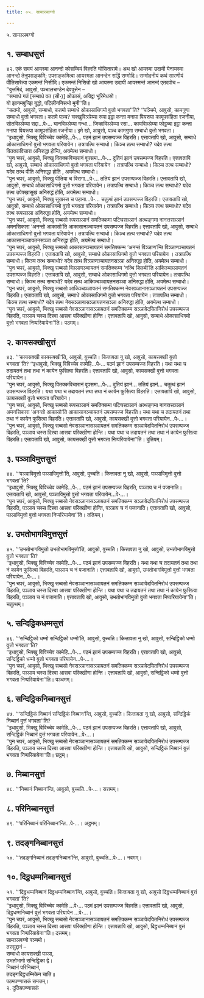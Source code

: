```yaml
---
title: ०५. सामञ्ञवग्गो

---
```

५. सामञ्ञवग्गो  


## १. सम्बाधसुत्तं

४२. एकं समयं आयस्मा आनन्दो कोसम्बियं विहरति घोसितारामे। अथ खो आयस्मा उदायी येनायस्मा आनन्दो तेनुपसङ्कमि; उपसङ्कमित्वा आयस्मता आनन्देन सद्धिं सम्मोदि। सम्मोदनीयं कथं सारणीयं वीतिसारेत्वा एकमन्तं निसीदि। एकमन्तं निसिन्नो खो आयस्मा उदायी आयस्मन्तं आनन्दं एतदवोच – ‘‘वुत्तमिदं, आवुसो, पञ्चालचण्डेन देवपुत्तेन –  
‘‘सम्बाधे गतं [सम्बाधे वत (सी॰)] ओकासं, अविद्वा भूरिमेधसो।  
यो झानमबुज्झि बुद्धो, पटिलीननिसभो मुनी’’ति॥  
‘‘कतमो, आवुसो, सम्बाधो, कतमो सम्बाधे ओकासाधिगमो वुत्तो भगवता’’ति? ‘‘पञ्चिमे, आवुसो, कामगुणा सम्बाधो वुत्तो भगवता। कतमे पञ्च? चक्खुविञ्ञेय्या रूपा इट्ठा कन्ता मनापा पियरूपा कामूपसंहिता रजनीया, सोतविञ्ञेय्या सद्दा…पे॰… घानविञ्ञेय्या गन्धा… जिव्हाविञ्ञेय्या रसा… कायविञ्ञेय्या फोट्ठब्बा इट्ठा कन्ता मनापा पियरूपा कामूपसंहिता रजनीया। इमे खो, आवुसो, पञ्च कामगुणा सम्बाधो वुत्तो भगवता।  
‘‘इधावुसो, भिक्खु विविच्चेव कामेहि…पे॰… पठमं झानं उपसम्पज्ज विहरति। एत्तावतापि खो, आवुसो, सम्बाधे ओकासाधिगमो वुत्तो भगवता परियायेन। तत्रापत्थि सम्बाधो। किञ्च तत्थ सम्बाधो? यदेव तत्थ वितक्कविचारा अनिरुद्धा होन्ति, अयमेत्थ सम्बाधो।  
‘‘पुन चपरं, आवुसो, भिक्खु वितक्कविचारानं वूपसमा…पे॰… दुतियं झानं उपसम्पज्ज विहरति। एत्तावतापि खो, आवुसो, सम्बाधे ओकासाधिगमो वुत्तो भगवता परियायेन । तत्रापत्थि सम्बाधो। किञ्च तत्थ सम्बाधो? यदेव तत्थ पीति अनिरुद्धा होति , अयमेत्थ सम्बाधो।  
‘‘पुन चपरं, आवुसो, भिक्खु पीतिया च विरागा…पे॰… ततियं झानं उपसम्पज्ज विहरति। एत्तावतापि खो, आवुसो, सम्बाधे ओकासाधिगमो वुत्तो भगवता परियायेन। तत्रापत्थि सम्बाधो। किञ्च तत्थ सम्बाधो? यदेव तत्थ उपेक्खासुखं अनिरुद्धं होति, अयमेत्थ सम्बाधो।  
‘‘पुन चपरं, आवुसो, भिक्खु सुखस्स च पहाना…पे॰… चतुत्थं झानं उपसम्पज्ज विहरति। एत्तावतापि खो, आवुसो, सम्बाधे ओकासाधिगमो वुत्तो भगवता परियायेन। तत्रापत्थि सम्बाधो। किञ्च तत्थ सम्बाधो? यदेव तत्थ रूपसञ्ञा अनिरुद्धा होति, अयमेत्थ सम्बाधो।  
‘‘पुन चपरं, आवुसो, भिक्खु सब्बसो रूपसञ्ञानं समतिक्कमा पटिघसञ्ञानं अत्थङ्गमा नानत्तसञ्ञानं अमनसिकारा ‘अनन्तो आकासो’ति आकासानञ्चायतनं उपसम्पज्ज विहरति। एत्तावतापि खो, आवुसो, सम्बाधे ओकासाधिगमो वुत्तो भगवता परियायेन। तत्रापत्थि सम्बाधो। किञ्च तत्थ सम्बाधो? यदेव तत्थ आकासानञ्चायतनसञ्ञा अनिरुद्धा होति, अयमेत्थ सम्बाधो।  
‘‘पुन चपरं, आवुसो, भिक्खु सब्बसो आकासानञ्चायतनं समतिक्कम्म ‘अनन्तं विञ्ञाण’न्ति विञ्ञाणञ्चायतनं उपसम्पज्ज विहरति। एत्तावतापि खो, आवुसो, सम्बाधे ओकासाधिगमो वुत्तो भगवता परियायेन । तत्रापत्थि सम्बाधो। किञ्च तत्थ सम्बाधो? यदेव तत्थ विञ्ञाणञ्चायतनसञ्ञा अनिरुद्धा होति, अयमेत्थ सम्बाधो।  
‘‘पुन चपरं, आवुसो, भिक्खु सब्बसो विञ्ञाणञ्चायतनं समतिक्कम्म ‘नत्थि किञ्ची’ति आकिञ्चञ्ञायतनं उपसम्पज्ज विहरति। एत्तावतापि खो, आवुसो, सम्बाधे ओकासाधिगमो वुत्तो भगवता परियायेन। तत्रापत्थि सम्बाधो। किञ्च तत्थ सम्बाधो? यदेव तत्थ आकिञ्चञ्ञायतनसञ्ञा अनिरुद्धा होति, अयमेत्थ सम्बाधो।  
‘‘पुन चपरं, आवुसो, भिक्खु सब्बसो आकिञ्चञ्ञायतनं समतिक्कम्म नेवसञ्ञानासञ्ञायतनं उपसम्पज्ज विहरति। एत्तावतापि खो, आवुसो, सम्बाधे ओकासाधिगमो वुत्तो भगवता परियायेन। तत्रापत्थि सम्बाधो। किञ्च तत्थ सम्बाधो? यदेव तत्थ नेवसञ्ञानासञ्ञायतनसञ्ञा अनिरुद्धा होति, अयमेत्थ सम्बाधो।  
‘‘पुन चपरं, आवुसो, भिक्खु सब्बसो नेवसञ्ञानासञ्ञायतनं समतिक्कम्म सञ्ञावेदयितनिरोधं उपसम्पज्ज विहरति, पञ्ञाय चस्स दिस्वा आसवा परिक्खीणा होन्ति। एत्तावतापि खो, आवुसो, सम्बाधे ओकासाधिगमो वुत्तो भगवता निप्परियायेना’’ति। पठमम्।  


## २. कायसक्खीसुत्तं

४३. ‘‘‘कायसक्खी कायसक्खी’ति, आवुसो, वुच्चति। कित्तावता नु खो, आवुसो, कायसक्खी वुत्तो भगवता’’ति? ‘‘इधावुसो, भिक्खु विविच्चेव कामेहि…पे॰… पठमं झानं उपसम्पज्ज विहरति। यथा यथा च तदायतनं तथा तथा नं कायेन फुसित्वा विहरति। एत्तावतापि खो, आवुसो, कायसक्खी वुत्तो भगवता परियायेन।  
‘‘पुन चपरं, आवुसो, भिक्खु वितक्कविचारानं वूपसमा…पे॰… दुतियं झानं… ततियं झानं… चतुत्थं झानं उपसम्पज्ज विहरति। यथा यथा च तदायतनं तथा तथा नं कायेन फुसित्वा विहरति। एत्तावतापि खो, आवुसो, कायसक्खी वुत्तो भगवता परियायेन।  
‘‘पुन चपरं, आवुसो, भिक्खु सब्बसो रूपसञ्ञानं समतिक्कमा पटिघसञ्ञानं अत्थङ्गमा नानत्तसञ्ञानं अमनसिकारा ‘अनन्तो आकासो’ति आकासानञ्चायतनं उपसम्पज्ज विहरति। यथा यथा च तदायतनं तथा तथा नं कायेन फुसित्वा विहरति। एत्तावतापि खो, आवुसो, कायसक्खी वुत्तो भगवता परियायेन…पे॰…।  
‘‘पुन चपरं, आवुसो, भिक्खु सब्बसो नेवसञ्ञानासञ्ञायतनं समतिक्कम्म सञ्ञावेदयितनिरोधं उपसम्पज्ज विहरति, पञ्ञाय चस्स दिस्वा आसवा परिक्खीणा होन्ति। यथा यथा च तदायतनं तथा तथा नं कायेन फुसित्वा विहरति। एत्तावतापि खो, आवुसो, कायसक्खी वुत्तो भगवता निप्परियायेना’’ति। दुतियम्।  


## ३. पञ्ञाविमुत्तसुत्तं

४४. ‘‘‘पञ्ञाविमुत्तो पञ्ञाविमुत्तो’ति, आवुसो, वुच्चति। कित्तावता नु खो, आवुसो, पञ्ञाविमुत्तो वुत्तो भगवता’’ति?  
‘‘इधावुसो, भिक्खु विविच्चेव कामेहि…पे॰… पठमं झानं उपसम्पज्ज विहरति, पञ्ञाय च नं पजानाति। एत्तावतापि खो, आवुसो, पञ्ञाविमुत्तो वुत्तो भगवता परियायेन…पे॰…।  
‘‘पुन चपरं, आवुसो, भिक्खु सब्बसो नेवसञ्ञानासञ्ञायतनं समतिक्कम्म सञ्ञावेदयितनिरोधं उपसम्पज्ज विहरति, पञ्ञाय चस्स दिस्वा आसवा परिक्खीणा होन्ति, पञ्ञाय च नं पजानाति। एत्तावतापि खो, आवुसो, पञ्ञाविमुत्तो वुत्तो भगवता निप्परियायेना’’ति। ततियम्।  


## ४. उभतोभागविमुत्तसुत्तं

४५. ‘‘‘उभतोभागविमुत्तो उभतोभागविमुत्तो’ति, आवुसो, वुच्चति। कित्तावता नु खो, आवुसो, उभतोभागविमुत्तो वुत्तो भगवता’’ति?  
‘‘इधावुसो, भिक्खु विविच्चेव कामेहि…पे॰… पठमं झानं उपसम्पज्ज विहरति। यथा यथा च तदायतनं तथा तथा नं कायेन फुसित्वा विहरति, पञ्ञाय च नं पजानाति। एत्तावतापि खो, आवुसो, उभतोभागविमुत्तो वुत्तो भगवता परियायेन…पे॰…।  
‘‘पुन चपरं, आवुसो, भिक्खु सब्बसो नेवसञ्ञानासञ्ञायतनं समतिक्कम्म सञ्ञावेदयितनिरोधं उपसम्पज्ज विहरति, पञ्ञाय चस्स दिस्वा आसवा परिक्खीणा होन्ति। यथा यथा च तदायतनं तथा तथा नं कायेन फुसित्वा विहरति, पञ्ञाय च नं पजानाति। एत्तावतापि खो, आवुसो, उभतोभागविमुत्तो वुत्तो भगवता निप्परियायेना’’ति। चतुत्थम्।  


## ५. सन्दिट्ठिकधम्मसुत्तं

४६. ‘‘‘सन्दिट्ठिको धम्मो सन्दिट्ठिको धम्मो’ति, आवुसो, वुच्चति। कित्तावता नु खो, आवुसो, सन्दिट्ठिको धम्मो वुत्तो भगवता’’ति?  
‘‘इधावुसो, भिक्खु विविच्चेव कामेहि…पे॰… पठमं झानं उपसम्पज्ज विहरति। एत्तावतापि खो, आवुसो, सन्दिट्ठिको धम्मो वुत्तो भगवता परियायेन…पे॰…।  
‘‘पुन चपरं, आवुसो, भिक्खु सब्बसो नेवसञ्ञानासञ्ञायतनं समतिक्कम्म सञ्ञावेदयितनिरोधं उपसम्पज्ज विहरति, पञ्ञाय चस्स दिस्वा आसवा परिक्खीणा होन्ति। एत्तावतापि खो, आवुसो, सन्दिट्ठिको धम्मो वुत्तो भगवता निप्परियायेना’’ति। पञ्चमम्।  


## ६. सन्दिट्ठिकनिब्बानसुत्तं

४७. ‘‘‘सन्दिट्ठिकं निब्बानं सन्दिट्ठिकं निब्बान’न्ति, आवुसो, वुच्चति। कित्तावता नु खो, आवुसो, सन्दिट्ठिकं निब्बानं वुत्तं भगवता’’ति?  
‘‘इधावुसो, भिक्खु विविच्चेव कामेहि…पे॰… पठमं झानं उपसम्पज्ज विहरति। एत्तावतापि खो, आवुसो, सन्दिट्ठिकं निब्बानं वुत्तं भगवता परियायेन…पे॰…।  
‘‘पुन चपरं, आवुसो, भिक्खु सब्बसो नेवसञ्ञानासञ्ञायतनं समतिक्कम्म सञ्ञावेदयितनिरोधं उपसम्पज्ज विहरति, पञ्ञाय चस्स दिस्वा आसवा परिक्खीणा होन्ति। एत्तावतापि खो, आवुसो, सन्दिट्ठिकं निब्बानं वुत्तं भगवता निप्परियायेना’’ति। छट्ठम्।  


## ७. निब्बानसुत्तं

४८. ‘‘‘निब्बानं निब्बान’न्ति, आवुसो, वुच्चति…पे॰…। सत्तमम्।  


## ८. परिनिब्बानसुत्तं

४९. ‘‘‘परिनिब्बानं परिनिब्बान’न्ति…पे॰…। अट्ठमम्।  


## ९. तदङ्गनिब्बानसुत्तं

५०. ‘‘‘तदङ्गनिब्बानं तदङ्गनिब्बान’न्ति, आवुसो, वुच्चति…पे॰…। नवमम्।  


## १०. दिट्ठधम्मनिब्बानसुत्तं

५१. ‘‘‘दिट्ठधम्मनिब्बानं दिट्ठधम्मनिब्बान’न्ति, आवुसो, वुच्चति। कित्तावता नु खो, आवुसो दिट्ठधम्मनिब्बानं वुत्तं भगवता’’ति?  
‘‘इधावुसो, भिक्खु विविच्चेव कामेहि …पे॰… पठमं झानं उपसम्पज्ज विहरति। एत्तावतापि खो, आवुसो, दिट्ठधम्मनिब्बानं वुत्तं भगवता परियायेन …पे॰…।  
‘‘पुन चपरं, आवुसो, भिक्खु सब्बसो नेवसञ्ञानासञ्ञायतनं समतिक्कम्म सञ्ञावेदयितनिरोधं उपसम्पज्ज विहरति, पञ्ञाय चस्स दिस्वा आसवा परिक्खीणा होन्ति। एत्तावतापि खो, आवुसो, दिट्ठधम्मनिब्बानं वुत्तं भगवता निप्परियायेना’’ति। दसमम्।  
सामञ्ञवग्गो पञ्चमो।  
तस्सुद्दानं –  
सम्बाधो कायसक्खी पञ्ञा,  
उभतोभागो सन्दिट्ठिका द्वे।  
निब्बानं परिनिब्बानं,  
तदङ्गदिट्ठधम्मिकेन चाति॥  
पठमपण्णासकं समत्तम्।  
२. दुतियपण्णासकं  